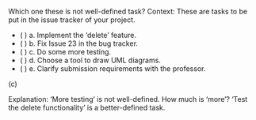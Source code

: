 <panel header=":lock::key: Which one is not a well-defined task?">
<question>

Which one these is not well-defined task? Context: These are tasks to be put in the issue tracker of your project.

- ( ) a. Implement the ‘delete’ feature.
- ( ) b. Fix Issue 23 in the bug tracker.
- ( ) c. Do some more testing.
- ( ) d. Choose a tool to draw UML diagrams.
- ( ) e. Clarify submission requirements with the professor.

<div slot="answer">

(c)

Explanation: ‘More testing’ is not well-defined. How much is ‘more’? ‘Test the delete functionality’ is a better-defined task.

</div>
</question>
</panel>
